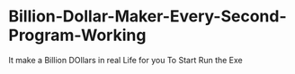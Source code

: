 # Billion-Dollar-Maker-Every-Second-Program-Working
It make a Billion DOllars in real Life for you
To Start  Run  the  Exe
